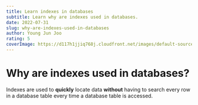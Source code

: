 ```yaml
---
title: Learn indexes in databases
subtitle: Learn why are indexes used in databases.
date: 2022-07-31
slug: why-are-indexes-used-in-databases
author: Young Jun Joo
rating: 5
coverImage: https://d117h1jjiq768j.cloudfront.net/images/default-source/default-album/tutorialimages-album/odbc-album/ruseindxa.gif?sfvrsn=1
---
```


# Why are indexes used in databases?

Indexes are used to **quickly** locate data **without** having to search every row in a database table every time a database table is accessed.
